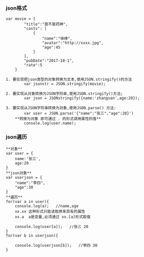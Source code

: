 ### json格式
	var movie = {
			"title":"我不是药神",
			"casts": [
				{
					"name":"徐峥",
					"avatar":"http://xxxx.jpg",
					"age":45
				}
			],
			"pubDate":"2017-10-1",
			"rate":5
		}

	1. 要实现把json类型的对象转换为文本,使用JSON.stringify()的方法
			var jsonstr = JSON.stringify(movie);

	2. 要实现从对象转换为JSON字符串,使用JSON.stringify()方法;
			var json = JSONstringify({name:'zhangsan',age:20});

	3. 要实现从JSON字符串转换为对象,使用JSON.parse() 方法:
			var user = JSON.parse('{"name":"张三","age":20}')
		**转换为对象 即可通过 . 的形式调用属性的值**
			console.log(user.name);


### json遍历
	**对象**
	var user = {
		name:'张三',
		age:20
	}
	**json对象**
	var userjson = {
		"name":"李四",
		"age":30
	}
	**遍历**
	for(var a in user){
		console.log(a);   //name,age
		xx.xx 这种形式只能读取原来具有的属性
		xx.a  a是变量,必须通过 xx.[a]形式取值

		console.log(user[a]);	//张三 20
	}
	for(var b in userjson){

		console.log(userjson[b]);	//李四 30
	}